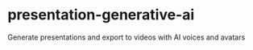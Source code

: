 # presentation-generative-ai
Generate presentations and export to videos with AI voices and avatars 
